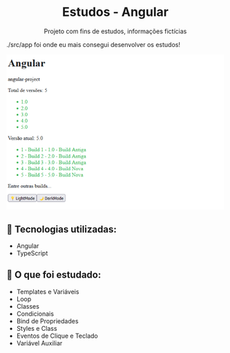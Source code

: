 <h1 align="center"> Estudos - Angular</h1>

<p align="center">Projeto com fins de estudos, informações fictícias</p>
<p>./src/app foi onde eu mais consegui desenvolver os estudos!</>

<p align="center">
<img src="./angularproject.png">
</p>



<h2>🚀 Tecnologias utilizadas: </h2>

- Angular
- TypeScript

<h2>🚀 O que foi estudado: </h2>

- Templates e Variáveis
- Loop
- Classes
- Condicionais
- Bind de Propriedades
- Styles e Class
- Eventos de Clique e Teclado
- Variável Auxiliar
